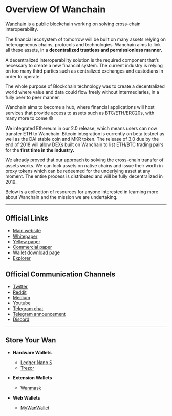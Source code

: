 **Overview Of Wanchain**
==

<a href="https://wanchain.org">Wanchain</a> is a public blockchain working on solving cross-chain interoperability. 

The financial ecosystem of tomorrow will be built on many assets relying on heterogeneous chains, protocols and technologies. Wanchain aims to link all these assets, in a **decentralized trustless and permissionless manner.**

A decentralized interoperability solution is the required component that’s necessary to create a new financial system.  The current industry is relying on too many third parties such as centralized exchanges and custodians in order to operate. 

The whole purpose of Blockchain technology was to create a decentralized world where value and data could flow freely without intermediaries, in a fully peer to peer manner.

Wanchain aims to become a hub, where financial applications will host services that provide access to assets such as BTC/ETH/ERC20s, with many more to come :smiley:  

We integrated Ethereum in our 2.0 release, which means users can now transfer ETH to Wanchain. Bitcoin integration is currently on beta testnet as well as the DAI stable coin and MKR token. The release of 3.0 due by the end of 2018 will allow DEXs built on Wanchain to list ETH/BTC trading pairs for the **first time in the industry.**

We already proved that our approach to solving the cross-chain transfer of assets works. We can lock assets on native chains and issue their worth in proxy tokens which can be redeemed for the underlying asset at any moment. The entire process is distributed and will be fully decentralized in 2019. 

Below is a collection of resources for anyone interested in learning more about Wanchain and the mission we are undertaking. 

---

**Official Links**
--

+ <a href="https://wanchain.org">Main website</a>
+ <a href="https://wanchain.org/files/Wanchain-Whitepaper-EN-version.pdf">Whitepaper</a>
+ <a href="https://wanchain.org/files/Wanchain-Yellowpaper-EN-version.pdf">Yellow paper</a>
+ <a href="https://wanchain.org/files/Wanchain-Commercial-Whitepaper-EN-version.pdf">Commercial paper</a>
+ <a href="https://wanchain.org/files/Wanchain-Commercial-Whitepaper-EN-version.pdf">Wallet download page</a>
+ <a href="https://wanchain.org/files/Wanchain-Commercial-Whitepaper-EN-version.pdf">Explorer</a>

**Official Communication Channels**
--

+ <a href="https://twitter.com/wanchain_org">Twitter</a>
+ <a href="https://www.reddit.com/r/wanchain/">Reddit</a>
+ <a href="https://medium.com/wanchain-foundation">Medium</a>
+ <a href="https://www.youtube.com/channel/UCW_i8cncT0d1RyX7YCA_oKQ">Youtube</a>
+ <a href="https://t.me/WanchainCHAT">Telegram chat</a>
+ <a href="https://t.me/WanchainANN">Telegram announcement</a>
+ <a href="https://discord.gg/6mp442">Discord</a>

---

**Store Your Wan**
--

- **Hardware Wallets**

  - <a href="https://www.ledger.com/products/ledger-nano-s">Ledger Nano S</a>  
  - <a href="https://trezor.io/">Trezor</a>
  
- **Extension Wallets**
  
  - <a href="https://wanmask.io/">Wanmask</a>
  
- **Web Wallets**
  
  - <a href="http://mywanwallet.com/">MyWanWallet</a>
 
